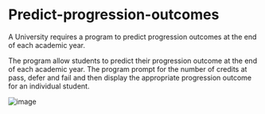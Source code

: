 # Predict-progression-outcomes
  A University requires a program to predict progression outcomes at the end of each academic year. 
 
The program allow students to predict their progression outcome at the end of each academic year. The 
program prompt for the number of credits at pass, defer and fail and then display the appropriate 
progression outcome for an individual student.





![image](https://github.com/user-attachments/assets/0a6ae54b-da57-4f66-96d3-9afca30ecaa4)
